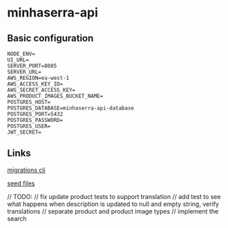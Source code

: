 # minhaserra-api

## Basic configuration

```
NODE_ENV=
UI_URL=
SERVER_PORT=8085
SERVER_URL=
AWS_REGION=eu-west-1
AWS_ACCESS_KEY_ID=
AWS_SECRET_ACCESS_KEY=
AWS_PRODUCT_IMAGES_BUCKET_NAME=
POSTGRES_HOST=
POSTGRES_DATABASE=minhaserra-api-database
POSTGRES_PORT=5432
POSTGRES_PASSWORD=
POSTGRES_USER=
JWT_SECRET=
```

## Links

[migrations cli](https://knexjs.org/guide/migrations.html#migration-cli)

[seed files](https://knexjs.org/guide/migrations.html#seed-files)

// TODO:
// fix update product tests to support translation
// add test to see what happens when description is updated to null and empty string, verify translations
// separate product and product image types
// implement the search
